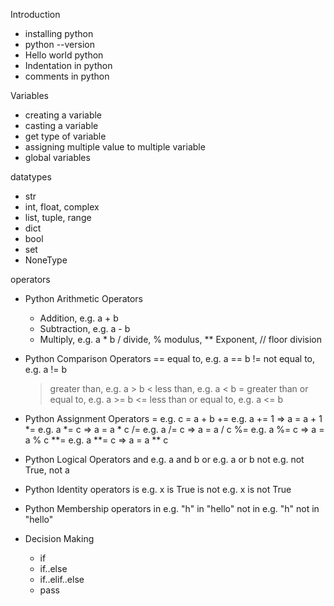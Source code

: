 Introduction
- installing python
- python --version
- Hello world python
- Indentation in python
- comments in python


Variables
- creating a variable
- casting a variable
- get type of variable
- assigning multiple value to multiple variable
- global variables


datatypes
- str
- int, float, complex
- list, tuple, range
- dict
- bool
- set
- NoneType

operators
- Python Arithmetic Operators
    + Addition,     e.g. a + b
    - Subtraction,  e.g. a - b
    * Multiply,     e.g. a * b
    / divide, 
    % modulus, 
    ** Exponent, 
    // floor division

- Python Comparison Operators
    == equal to,        e.g. a == b
    != not equal to,    e.g. a != b
    > greater than,     e.g. a > b
    < less than,        e.g. a < b
    >= greater than or equal to, e.g. a >= b
    <= less than or equal to, e.g. a <= b

- Python Assignment Operators
    =       e.g. c = a + b
    +=      e.g. a += 1         => a = a + 1
    *=      e.g. a *= c         => a = a * c
    /=      e.g. a /= c         => a = a / c
    %=      e.g. a %= c         => a = a % c
    **=     e.g. a **= c        => a = a ** c


- Python Logical Operators
    and     e.g. a and b
    or      e.g. a or b
    not     e.g. not True, not a


- Python Identity operators
    is          e.g. x is True
    is not      e.g. x is not True

- Python Membership operators
    in          e.g.    "h" in "hello"
    not in      e.g.    "h" not in "hello"


- Decision Making
    - if
    - if..else
    - if..elif..else
    - pass


    








